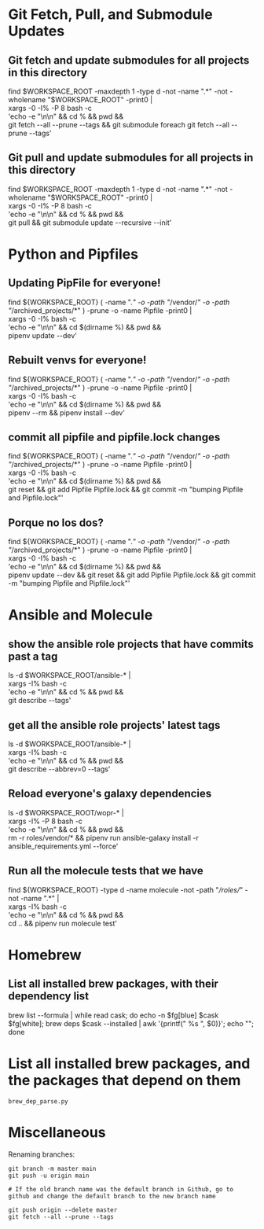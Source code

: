 # Git Fetch, Pull, and Submodule Updates
## Git fetch and update submodules for all projects in this directory
find $WORKSPACE_ROOT -maxdepth 1 -type d -not -name ".*" -not -wholename "$WORKSPACE_ROOT" -print0 | \
xargs -0 -I% -P 8 bash -c \
'echo -e "\n\n" && cd % && pwd && \
git fetch --all --prune --tags && git submodule foreach git fetch --all --prune --tags'

## Git pull and update submodules for all projects in this directory
find $WORKSPACE_ROOT -maxdepth 1 -type d -not -name ".*" -not -wholename "$WORKSPACE_ROOT" -print0 | \
xargs -0 -I% -P 8 bash -c \
'echo -e "\n\n" && cd % && pwd && \
git pull && git submodule update --recursive --init'


# Python and Pipfiles
## Updating PipFile for everyone!
find ${WORKSPACE_ROOT} \( -name ".*" -o -path "*/vendor/*" -o -path "*/archived_projects/*" \) -prune -o -name Pipfile -print0 | \
xargs -0 -I% bash -c \
'echo -e "\n\n" && cd $(dirname %) && pwd && \
pipenv update --dev'

## Rebuilt venvs for everyone!
find ${WORKSPACE_ROOT} \( -name ".*" -o -path "*/vendor/*" -o -path "*/archived_projects/*" \) -prune -o -name Pipfile -print0 | \
xargs -0 -I% bash -c \
'echo -e "\n\n" && cd $(dirname %) && pwd && \
pipenv --rm && pipenv install --dev'

## commit all pipfile and pipfile.lock changes
find ${WORKSPACE_ROOT} \( -name ".*" -o -path "*/vendor/*" -o -path "*/archived_projects/*" \) -prune -o -name Pipfile -print0 | \
xargs -0 -I% bash -c \
'echo -e "\n\n" && cd $(dirname %) && pwd && \
git reset && git add Pipfile Pipfile.lock && git commit -m "bumping Pipfile and Pipfile.lock"'

## Porque no los dos?
find ${WORKSPACE_ROOT} \( -name ".*" -o -path "*/vendor/*" -o -path "*/archived_projects/*" \) -prune -o -name Pipfile -print0 | \
xargs -0 -I% bash -c \
'echo -e "\n\n" && cd $(dirname %) && pwd && \
pipenv update --dev && git reset && git add Pipfile Pipfile.lock && git commit -m "bumping Pipfile and Pipfile.lock"'


# Ansible and Molecule
## show the ansible role projects that have commits past a tag
ls -d $WORKSPACE_ROOT/ansible-* | \
xargs -I% bash -c \
'echo -e "\n\n" && cd % && pwd && \
git describe --tags'

## get all the ansible role projects' latest tags
ls -d $WORKSPACE_ROOT/ansible-* | \
xargs -I% bash -c \
'echo -e "\n\n" && cd % && pwd && \
git describe --abbrev=0 --tags'

## Reload everyone's galaxy dependencies
ls -d $WORKSPACE_ROOT/wopr-* | \
xargs -I% -P 8 bash -c \
'echo -e "\n\n" && cd % && pwd && \
rm -r roles/vendor/* && pipenv run ansible-galaxy install -r ansible_requirements.yml --force'

## Run all the molecule tests that we have
find ${WORKSPACE_ROOT} -type d -name molecule -not -path "*/roles/*" -not -name ".*" | \
xargs -I% bash -c \
'echo -e "\n\n" && cd % && pwd && \
cd .. && pipenv run molecule test'


# Homebrew
## List all installed brew packages, with their dependency list
brew list --formula | while read cask; do echo -n $fg[blue] $cask $fg[white]; brew deps $cask --installed | awk '{printf(" %s ", $0)}'; echo ""; done

# List all installed brew packages, and the packages that depend on them
`brew_dep_parse.py`


# Miscellaneous
Renaming branches:
```
git branch -m master main
git push -u origin main

# If the old branch name was the default branch in Github, go to github and change the default branch to the new branch name

git push origin --delete master
git fetch --all --prune --tags
```
